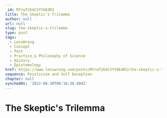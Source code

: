 ```yaml
---
_id: M7rwT264CSYY6EdR3
title: The Skeptic's Trilemma
author: null
url: null
slug: the-skeptic-s-trilemma
type: post
tags:
  - LessWrong
  - Concept
  - Post
  - Practice_& Philosophy of Science
  - History
  - Epistemology
href: https://www.lesswrong.com/posts/M7rwT264CSYY6EdR3/the-skeptic-s-trilemma
sequence: Positivism and Self Deception
chapter: null
synchedAt: '2022-08-30T08:16:38.484Z'
---
```


# The Skeptic's Trilemma
